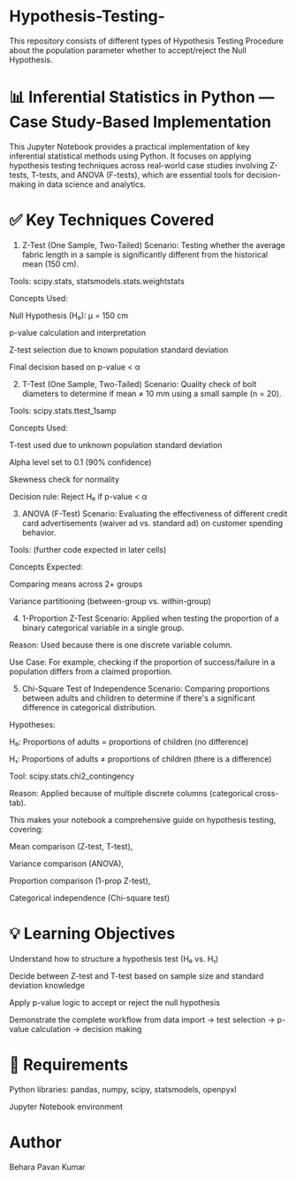 # Hypothesis-Testing-
This repository consists of different types of Hypothesis Testing Procedure about the population parameter whether to accept/reject the Null Hypothesis.

# 📊 Inferential Statistics in Python — Case Study-Based Implementation
This Jupyter Notebook provides a practical implementation of key inferential statistical methods using Python. It focuses on applying hypothesis testing techniques across real-world case studies involving Z-tests, T-tests, and ANOVA (F-tests), which are essential tools for decision-making in data science and analytics.

# ✅ Key Techniques Covered

1. Z-Test (One Sample, Two-Tailed)
Scenario: Testing whether the average fabric length in a sample is significantly different from the historical mean (150 cm).

Tools: scipy.stats, statsmodels.stats.weightstats

Concepts Used:

Null Hypothesis (H₀): μ = 150 cm

p-value calculation and interpretation

Z-test selection due to known population standard deviation

Final decision based on p-value < α

2. T-Test (One Sample, Two-Tailed)
Scenario: Quality check of bolt diameters to determine if mean ≠ 10 mm using a small sample (n = 20).

Tools: scipy.stats.ttest_1samp

Concepts Used:

T-test used due to unknown population standard deviation

Alpha level set to 0.1 (90% confidence)

Skewness check for normality

Decision rule: Reject H₀ if p-value < α

3. ANOVA (F-Test)
Scenario: Evaluating the effectiveness of different credit card advertisements (waiver ad vs. standard ad) on customer spending behavior.

Tools: (further code expected in later cells)

Concepts Expected:

Comparing means across 2+ groups

Variance partitioning (between-group vs. within-group)

4. 1-Proportion Z-Test
Scenario: Applied when testing the proportion of a binary categorical variable in a single group.

Reason: Used because there is one discrete variable column.

Use Case: For example, checking if the proportion of success/failure in a population differs from a claimed proportion.

5. Chi-Square Test of Independence
Scenario: Comparing proportions between adults and children to determine if there's a significant difference in categorical distribution.

Hypotheses:

H₀: Proportions of adults = proportions of children (no difference)

H₁: Proportions of adults ≠ proportions of children (there is a difference)

Tool: scipy.stats.chi2_contingency

Reason: Applied because of multiple discrete columns (categorical cross-tab).

This makes your notebook a comprehensive guide on hypothesis testing, covering:

Mean comparison (Z-test, T-test),

Variance comparison (ANOVA),

Proportion comparison (1-prop Z-test),

Categorical independence (Chi-square test)

# 💡 Learning Objectives
Understand how to structure a hypothesis test (H₀ vs. H₁)

Decide between Z-test and T-test based on sample size and standard deviation knowledge

Apply p-value logic to accept or reject the null hypothesis

Demonstrate the complete workflow from data import → test selection → p-value calculation → decision making

# 📌 Requirements
Python libraries: pandas, numpy, scipy, statsmodels, openpyxl

Jupyter Notebook environment

# Author
Behara Pavan Kumar
